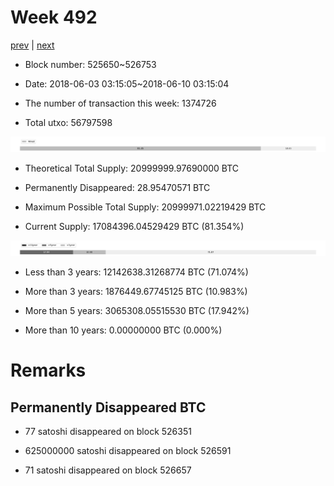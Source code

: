 # Week 492

[prev](week0491.md) | [next](week0493.md)

- Block number: 525650~526753

- Date: 2018-06-03 03:15:05~2018-06-10 03:15:04

- The number of transaction this week: 1374726

- Total utxo: 56797598

![](../images/mined_week0492.png)

- Theoretical Total Supply: 20999999.97690000 BTC

- Permanently Disappeared: 28.95470571 BTC

- Maximum Possible Total Supply: 20999971.02219429 BTC

- Current Supply: 17084396.04529429 BTC (81.354%)

![](../images/year_week0492.png)


- Less than 3 years: 12142638.31268774 BTC (71.074%)

- More than 3 years: 1876449.67745125 BTC (10.983%)

- More than 5 years: 3065308.05515530 BTC (17.942%)

- More than 10 years: 0.00000000 BTC (0.000%)

# Remarks

## Permanently Disappeared BTC

- 77 satoshi disappeared on block 526351

- 625000000 satoshi disappeared on block 526591

- 71 satoshi disappeared on block 526657

